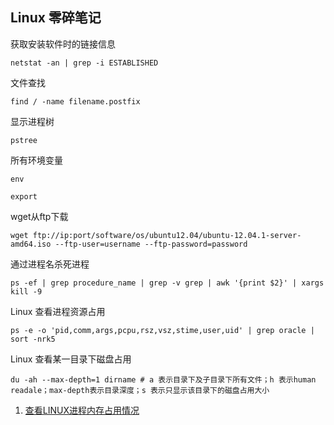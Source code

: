 ## Linux 零碎笔记

获取安装软件时的链接信息

``` shell
netstat -an | grep -i ESTABLISHED
```

文件查找

``` shell
find / -name filename.postfix
```

显示进程树

``` shell
pstree
```

所有环境变量

``` shell
env
```

``` shell
export
```

wget从ftp下载

``` shell
wget ftp://ip:port/software/os/ubuntu12.04/ubuntu-12.04.1-server-amd64.iso --ftp-user=username --ftp-password=password
```

通过进程名杀死进程

``` shell
ps -ef | grep procedure_name | grep -v grep | awk '{print $2}' | xargs kill -9
```

Linux 查看进程资源占用

``` shell
ps -e -o 'pid,comm,args,pcpu,rsz,vsz,stime,user,uid' | grep oracle |  sort -nrk5
```

Linux 查看某一目录下磁盘占用

``` shell
du -ah --max-depth=1 dirname # a 表示目录下及子目录下所有文件；h 表示human readale；max-depth表示目录深度；s 表示只显示该目录下的磁盘占用大小
```

1. [查看LINUX进程内存占用情况](https://www.cnblogs.com/gaojun/p/3406096.html)
